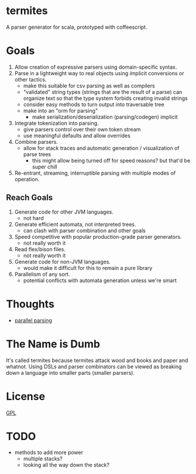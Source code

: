 termites
========

A parser generator for scala, prototyped with coffeescript.

# Goals

1. Allow creation of expressive parsers using domain-specific syntax.
2. Parse in a lightweight way to real objects using implicit conversions or other tactics.
    - make this suitable for csv parsing as well as compilers
    - "validated" string types (strings that are the result of a parse) can organize text so that the type system forbids creating invalid strings
    - consider easy methods to turn output into traversable tree
    - make into an "orm for parsing"
        - make serialization/deserialization (parsing/codegen) implicit
3. Integrate tokenization into parsing.
    - give parsers control over their own token stream
    - use meaningful defaults and allow overrides
4. Combine parsers.
    - allow for stack traces and automatic generation / visualization of parse trees
        - this might allow being turned off for speed reasons? but that'd be super chill
5. Re-entrant, streaming, interruptible parsing with multiple modes of operation.

## Reach Goals

1. Generate code for other JVM languages.
    - not hard
2. Generate efficient automata, not interpreted trees.
    - can clash with parser combination and other goals
3. Speed competitive with popular production-grade parser generators.
    - not really worth it
4. Read flex/bison files.
    - not really worth it
5. Generate code for non-JVM languages.
    - would make it difficult for this to remain a pure library
6. Parallelism of any sort.
    - potential conflicts with automata generation unless we're smart

# Thoughts

- [parallel parsing](http://people.eecs.berkeley.edu/~kubitron/courses/cs252-S09/projects/reports/project5_report_ver2.pdf)

# The Name is Dumb

It's called termites because termites attack wood and books and paper and whatnot. Using DSLs and parser combinators can be viewed as breaking down a language into smaller parts (smaller parsers).

# License

[GPL](GPL.md)

# TODO

- methods to add more power
    - multiple stacks?
    - looking all the way down the stack?
